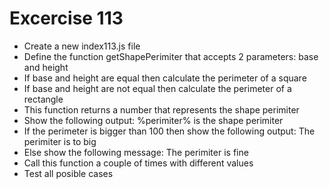 # Excercise 113

* Create a new index113.js file
* Define the function getShapePerimiter that accepts 2 parameters: base and height
* If base and height are equal then calculate the perimeter of a square
* If base and height are not equal then calculate the perimeter of a rectangle
* This function returns a number that represents the shape perimiter
* Show the following output: %perimiter% is the shape perimiter
* If the perimeter is bigger than 100 then show the following output: The perimiter is to big
* Else show the following message: The perimiter is fine
* Call this function a couple of times with different values
* Test all posible cases